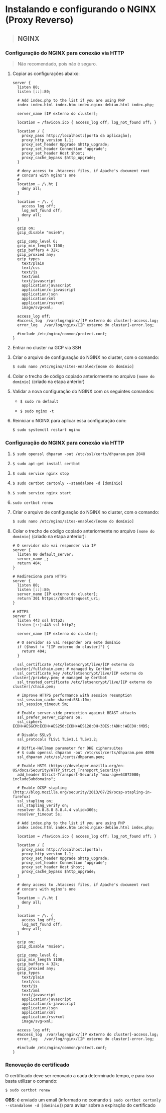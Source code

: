 # Instalando e configurando o NGINX (Proxy Reverso)

> ## **NGINX**

### **Configuração do NGINX para conexão via HTTP**

> Não recomendado, pois não é seguro.

1. Copiar as configurações abaixo:

    ```
    server {
      listen 80;
      listen [::]:80;

      # Add index.php to the list if you are using PHP
      index index.html index.htm index.nginx-debian.html index.php;

      server_name [IP externo do cluster];

      location = /favicon.ico { access_log off; log_not_found off; }
      
      location / {
        proxy_pass http://localhost:[porta da aplicação];
        proxy_http_version 1.1;
        proxy_set_header Upgrade $http_upgrade;
        proxy_set_header Connection 'upgrade';
        proxy_set_header Host $host;
        proxy_cache_bypass $http_upgrade;
      }

      # deny access to .htaccess files, if Apache's document root
      # concurs with nginx's one
      #
      location ~ /\.ht {
        deny all;
      }

      location ~ /\. {
        access_log off;
        log_not_found off;
        deny all;
      }

      gzip on;
      gzip_disable "msie6";

      gzip_comp_level 6;
      gzip_min_length 1100;
      gzip_buffers 4 32k;
      gzip_proxied any;
      gzip_types
        text/plain
        text/css
        text/js
        text/xml
        text/javascript
        application/javascript
        application/x-javascript
        application/json
        application/xml
        application/rss+xml
        image/svg+xml;

      access_log off;
      #access_log  /var/log/nginx/[IP externo do cluster]-access.log;
      error_log   /var/log/nginx/[IP externo do cluster]-error.log;

      #include /etc/nginx/common/protect.conf;
    }
    ```

2. Entrar no cluster na GCP via SSH

3. Criar o arquivo de configuração do NGINX no cluster, com o comando:

    ```sh
    $ sudo nano /etc/nginx/sites-enabled/[nome do domínio]
    ```

4. Colar o trecho de código copiado anteriormente no arquivo `[nome do domínio]` (criado na etapa anterior)

5. Validar a nova configuração do NGINX com os seguintes comandos:

    * `$ sudo rm default`

    * `$ sudo nginx -t`

6. Reiniciar o NGINX para aplicar essa configuração com:

    ```sh
    $ sudo systemctl restart nginx
    ```

### **Configuração do NGINX para conexão via HTTP**

1. `$ sudo openssl dhparam -out /etc/ssl/certs/dhparam.pem 2048`

2. `$ sudo apt-get install certbot`

3. `$ sudo service nginx stop`

4. `$ sudo certbot certonly --standalone -d [domínio]`

5. `$ sudo service nginx start`

6. `sudo certbot renew`

7. Criar o arquivo de configuração do NGINX no cluster, com o comando:

    ```sh
    $ sudo nano /etc/nginx/sites-enabled/[nome do domínio]
    ```

8. Colar o trecho de código copiado anteriormente no arquivo `[nome do domínio]` (criado na etapa anterior):

    ```
    # O servidor não vai responder via IP
    server {
      listen 80 default_server;
      server_name _;
      return 404;
    }

    # Redireciona para HTTPS
    server {
      listen 80;
      listen [::]:80;
      server_name [IP externo do cluster];
      return 301 https://$host$request_uri;
    }

    # HTTPS
    server {
      listen 443 ssl http2;
      listen [::]:443 ssl http2;

      server_name [IP externo do cluster];

      # O servidor só vai responder pra este domínio
      if ($host != "[IP externo do cluster]") {
        return 404;
      }
      
      ssl_certificate /etc/letsencrypt/live/[IP externo do cluster]/fullchain.pem; # managed by Certbot
      ssl_certificate_key /etc/letsencrypt/live/[IP externo do cluster]/privkey.pem; # managed by Certbot
      ssl_trusted_certificate /etc/letsencrypt/live/[IP externo do cluster]/chain.pem;

      # Improve HTTPS performance with session resumption
      ssl_session_cache shared:SSL:10m;
      ssl_session_timeout 5m;

      # Enable server-side protection against BEAST attacks
      ssl_prefer_server_ciphers on;
      ssl_ciphers ECDH+AESGCM:ECDH+AES256:ECDH+AES128:DH+3DES:!ADH:!AECDH:!MD5;

      # Disable SSLv3
      ssl_protocols TLSv1 TLSv1.1 TLSv1.2;

      # Diffie-Hellman parameter for DHE ciphersuites
      # $ sudo openssl dhparam -out /etc/ssl/certs/dhparam.pem 4096
      ssl_dhparam /etc/ssl/certs/dhparam.pem;

      # Enable HSTS (https://developer.mozilla.org/en-US/docs/Security/HTTP_Strict_Transport_Security)
      add_header Strict-Transport-Security "max-age=63072000; includeSubdomains";

      # Enable OCSP stapling (http://blog.mozilla.org/security/2013/07/29/ocsp-stapling-in-firefox)
      ssl_stapling on;
      ssl_stapling_verify on;
      resolver 8.8.8.8 8.8.4.4 valid=300s;
      resolver_timeout 5s;

      # Add index.php to the list if you are using PHP
      index index.html index.htm index.nginx-debian.html index.php;

      location = /favicon.ico { access_log off; log_not_found off; }
      
      location / {
        proxy_pass http://localhost:[porta];
        proxy_http_version 1.1;
        proxy_set_header Upgrade $http_upgrade;
        proxy_set_header Connection 'upgrade';
        proxy_set_header Host $host;
        proxy_cache_bypass $http_upgrade;
      }

      # deny access to .htaccess files, if Apache's document root
      # concurs with nginx's one
      #
      location ~ /\.ht {
        deny all;
      }

      location ~ /\. {
        access_log off;
        log_not_found off;
        deny all;
      }

      gzip on;
      gzip_disable "msie6";

      gzip_comp_level 6;
      gzip_min_length 1100;
      gzip_buffers 4 32k;
      gzip_proxied any;
      gzip_types
        text/plain
        text/css
        text/js
        text/xml
        text/javascript
        application/javascript
        application/x-javascript
        application/json
        application/xml
        application/rss+xml
        image/svg+xml;

      access_log off;
      #access_log  /var/log/nginx/[IP externo do cluster]-access.log;
      error_log   /var/log/nginx/[IP externo do cluster]-error.log;

      #include /etc/nginx/common/protect.conf;
    }
    ```

### **Renovação do certificado**

O certificado deve ser renovado a cada determinado tempo, e para isso basta utilizar o comando:

  ```sh
  $ sudo certbot renew
  ```

**OBS**: é enviado um email (informado no comando `$ sudo certbot certonly --standalone -d [domínio]`) para avisar sobre a expiração do certificado